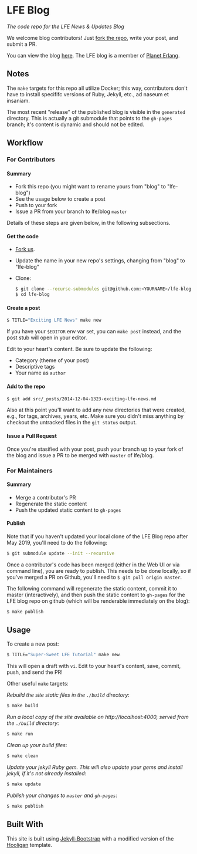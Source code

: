 # LFE Blog

*The code repo for the LFE News & Updates Blog*

We welcome blog contributors! Just
[fork the repo](https://github.com/lfe/blog/fork), write your post, and submit
a PR.

You can view the blog [here](http://blog.lfe.io/). The LFE blog is a member of
[Planet Erlang](http://planeterlang.com/).


## Notes

The `make` targets for this repo all utilize Docker; this way, contributors 
don't have to install specififc versions of Ruby, Jekyll, etc., ad naseum et
insaniam. 

The most recent "release" of the published blog is visible in the `generated`
directory. This is actually a git submodule that points to the `gh-pages`
branch; it's content is dynamic and should not be edited.


## Workflow

### For Contributors

#### Summary

* Fork this repo (you might want to rename yours from "blog" to "lfe-blog")
* See the usage below to create a post
* Push to your fork
* Issue a PR from your branch to lfe/blog `master`

Details of these steps are given below, in the following subsections.


#### Get the code

 * [Fork us](https://github.com/lfe/blog/fork).
 * Update the name in your new repo's settings, changing from "blog" to "lfe-blog"
 * Clone:

    ```bash
    $ git clone --recurse-submodules git@github.com:<YOURNAME>/lfe-blog.git
    $ cd lfe-blog
    ```

#### Create a post

```bash
$ TITLE="Exciting LFE News" make new
```

If you have your `$EDITOR` env var set, you can `make post` instead, and the 
post stub will open in your editor.

Edit to your heart's content. Be sure to update the following:
 * Category (theme of your post)
 * Descriptive tags
 * Your name as `author`


#### Add to the repo

```bash
$ git add src/_posts/2014-12-04-1323-exciting-lfe-news.md
```

Also at this point you'll want to add any new directories that were created,
e.g., for tags, archives, years, etc. Make sure you didn't miss anything by
checkout the untracked files in the `git status` output.


#### Issue a Pull Request

Once you're stasified with your post, push your branch up to your fork of
the blog and issue a PR to be merged with `master` of lfe/blog.


### For Maintainers

#### Summary

* Merge a contributor's PR
* Regenerate the static content
* Push the updated static content to `gh-pages`


#### Publish

Note that if you haven't updated your local clone of the LFE Blog repo after 
May 2019, you'll need to do the following:

```bash
$ git submodule update --init --recursive
```

Once a contributor's code has been merged (either in the Web UI or via
command line), you are ready to publish. This needs to be done locally,
so if you've merged a PR on Github, you'll need to `$ git pull origin master`.

The following command will regenerate the static content, commit it to
master (interactively), and then push the static content to `gh-pages`
for the LFE blog repo on github (which will be renderable immediately on
the blog):

```bash
$ make publish
```


## Usage

To create a new post:
```bash
$ TITLE="Super-Sweet LFE Tutorial" make new
```
This will open a draft with `vi`. Edit to your heart's content, save, commit,
push, and send the PR!

Other useful `make` targets:

*Rebuild the site static files in the `./build` directory*:

```bash
$ make build
```

*Run a local copy of the site available on http://localhost:4000, served from
the `./build` directory*:

```bash
$ make run
```

*Clean up your build files*:

```bash
$ make clean
```

*Update your jekyll Ruby gem. This will also update your gems and install
jekyll, if it's not already installed*:

```bash
$ make update
```

*Publish your changes to `master` and `gh-pages`*:

```bash
$ make publish
```

## Built With

This site is built using [Jekyll-Bootstrap](http://jekyllbootstrap.com/) with
a modified version of the
[Hooligan](http://themes.jekyllbootstrap.com/preview/hooligan/) template.
